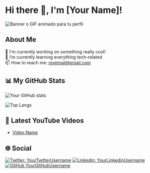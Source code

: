 # Hi there 👋, I'm [Your Name]!

![Banner o GIF animado para tu perfil](URL_AL_IMAGEN)

## About Me

🔭 I'm currently working on something really cool!  
🌱 I’m currently learning everything tech-related  
📫 How to reach me: [myemail@email.com](mailto:myemail@email.com)

## 📊 My GitHub Stats

![Your GitHub stats](https://github-readme-stats.vercel.app/api?username=YOUR_USERNAME&show_icons=true&count_private=true&hide=stars)

![Top Langs](https://github-readme-stats.vercel.app/api/top-langs/?username=YOUR_USERNAME&layout=compact)

## 🎥 Latest YouTube Videos

<!-- YOUTUBE:START -->
- [Video Name](URL_AL_VIDEO)
<!-- YOUTUBE:END -->

## 🌐 Social

[![Twitter: YourTwitterUsername](https://img.shields.io/twitter/follow/YourTwitterUsername?style=social)](https://twitter.com/YourTwitterUsername)
[![Linkedin: YourLinkedinUsername](https://img.shields.io/badge/-YourLinkedinUsername-blue?style=flat-square&logo=Linkedin&logoColor=white&link=https://www.linkedin.com/in/YourLinkedinUsername/)](https://www.linkedin.com/in/YourLinkedinUsername/)
[![GitHub YourGitHubUsername](https://img.shields.io/github/followers/YourGitHubUsername?label=follow&style=social)](https://github.com/YourGitHubUsername)

